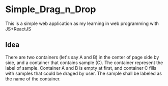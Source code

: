 # Simple_Drag_n_Drop
This is a simple web application as my learning in web programming with JS+ReactJS

## Idea
There are two containers (let's say A and B) in the center of page side by side, and a container that contains sample (C). The container represent the label of sample. Container A and B is empty at first, and container C fills with samples that could be draged by user. The sample shall be labeled as the name of the container.
